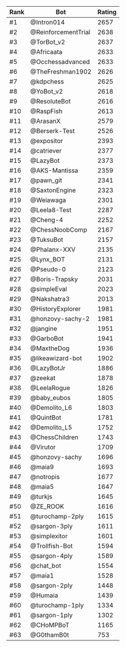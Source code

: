 Rank|Bot|Rating
---|---|---
#1|@Intron014|2657
#2|@ReinforcementTrial|2638
#3|@TorBot_v2|2637
#4|@Africaata|2633
#5|@Occhessadvanced|2633
#6|@TheFreshman1902|2626
#7|@kdpchess|2625
#8|@YoBot_v2|2618
#9|@ResoluteBot|2616
#10|@RaspFish|2613
#11|@ArasanX|2579
#12|@Berserk-Test|2526
#13|@expositor|2393
#14|@catriever|2377
#15|@LazyBot|2373
#16|@AKS-Mantissa|2359
#17|@pawn_git|2341
#18|@SaxtonEngine|2323
#19|@Weiawaga|2301
#20|@Leela8-Test|2287
#21|@Cheng-4|2252
#22|@ChessNoobComp|2167
#23|@TuksuBot|2157
#24|@Phalanx-XXV|2135
#25|@Lynx_BOT|2131
#26|@Pseudo-0|2123
#27|@Boris-Trapsky|2031
#28|@simpleEval|2023
#29|@Nakshatra3|2013
#30|@HistoryExplorer|1981
#31|@honzovy-sachy-2|1981
#32|@jangine|1951
#33|@GarboBot|1941
#34|@MaxtheDog|1936
#35|@likeawizard-bot|1902
#36|@LazyBotJr|1886
#37|@zeekat|1878
#38|@LeelaRogue|1826
#39|@baby_eubos|1805
#40|@Demolito_L6|1803
#41|@QuintBot|1781
#42|@Demolito_L5|1752
#43|@ChessChildren|1743
#44|@Virutor|1709
#45|@honzovy-sachy|1696
#46|@maia9|1693
#47|@notropis|1677
#48|@maia5|1647
#49|@turkjs|1645
#50|@ZE_ROOK|1616
#51|@turochamp-2ply|1615
#52|@sargon-3ply|1611
#53|@simplexitor|1601
#54|@Trollfish-Bot|1594
#55|@sargon-4ply|1589
#56|@chat_bot|1554
#57|@maia1|1528
#58|@sargon-2ply|1448
#59|@Humaia|1439
#60|@turochamp-1ply|1334
#61|@sargon-1ply|1302
#62|@CHoMPBoT|1165
#63|@G0thamB0t|753
